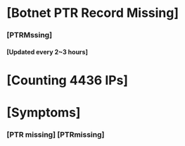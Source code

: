 # [Botnet PTR Record Missing]
### [PTRMssing]
#### [Updated every 2~3 hours]

# [Counting 4436 IPs]

# [Symptoms] 
###   [PTR missing] [PTRmissing]
